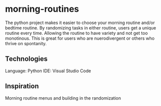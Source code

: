 # morning-routines
The python project makes it easier to choose your morning routine and/or bedtime routine. By randomizing tasks in either routine, users get a unique routine every time. Allowing the routine to have variety and not get too monotinous. This is great for users who are nuerodivergent or others who thrive on spontanity. 
## Technologies
Language: Python
IDE: Visual Studio Code
## Inspiration
Morning routine menus and building in the randomization
